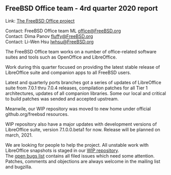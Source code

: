 ## FreeBSD Office team - 4rd quarter 2020 report ##

Link:	 [The FreeBSD Office project](https://wiki.freebsd.org/Office)  

Contact: FreeBSD Office team ML <office@FreeBSD.org>  
Contact: Dima Panov <fluffy@FreeBSD.org>  
Contact: Li-Wen Hsu <lwhsu@FreeBSD.org>  


The FreeBSD Office team works on a number of office-related software suites 
and tools such as OpenOffice and LibreOffice.  

Work during this quarter focused on providing the latest stable release of 
LibreOffice suite and companion apps to all FreeBSD users.

Latest and quarterly ports branches got a series of updates of LibreOffice suite 
from 7.0.1 thru 7.0.4 releases, compilation patches for all Tier 1 architectures,
updates of all companion libraries. Some our local and critical to build patches 
was sended and accepted upstream.

Meanwile, our WIP repository was moved to new home under official github.org/freebsd resources.

WIP repository also have a major updates with development versions of LibreOffice suite,
version 7.1.0.0.beta1 for now. Release will be planned on march, 2021.

We are looking for people to help the project.
All unstable work with LibreOffice snapshots is staged in our [WIP repository](https://github.com/freebsd/freebsd-ports-libreoffice).  
The [open bugs list](https://bugs.freebsd.org/bugzilla/buglist.cgi?bug_status=open&email1=office%40FreeBSD.org&emailassigned_to1=1&emailcc1=1&emailreporter1=1&emailtype1=substring&query_format=advanced&list_id=374316)
contains all filed issues which need some attention.
Patches, comments and objections are always welcome in the mailing list and bugzilla.

